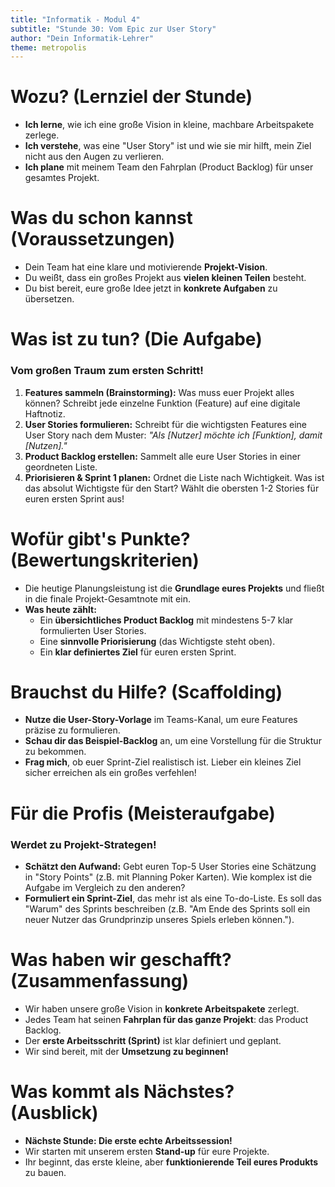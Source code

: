 ```yaml
---
title: "Informatik - Modul 4"
subtitle: "Stunde 30: Vom Epic zur User Story"
author: "Dein Informatik-Lehrer"
theme: metropolis
---
```


# Wozu? (Lernziel der Stunde)

*   **Ich lerne**, wie ich eine große Vision in kleine, machbare Arbeitspakete zerlege.
*   **Ich verstehe**, was eine "User Story" ist und wie sie mir hilft, mein Ziel nicht aus den Augen zu verlieren.
*   **Ich plane** mit meinem Team den Fahrplan (Product Backlog) für unser gesamtes Projekt.

# Was du schon kannst (Voraussetzungen)

*   Dein Team hat eine klare und motivierende **Projekt-Vision**.
*   Du weißt, dass ein großes Projekt aus **vielen kleinen Teilen** besteht.
*   Du bist bereit, eure große Idee jetzt in **konkrete Aufgaben** zu übersetzen.

# Was ist zu tun? (Die Aufgabe)

### Vom großen Traum zum ersten Schritt!

1.  **Features sammeln (Brainstorming):** Was muss euer Projekt alles können? Schreibt jede einzelne Funktion (Feature) auf eine digitale Haftnotiz.
2.  **User Stories formulieren:** Schreibt für die wichtigsten Features eine User Story nach dem Muster: *"Als [Nutzer] möchte ich [Funktion], damit [Nutzen]."*
3.  **Product Backlog erstellen:** Sammelt alle eure User Stories in einer geordneten Liste.
4.  **Priorisieren & Sprint 1 planen:** Ordnet die Liste nach Wichtigkeit. Was ist das absolut Wichtigste für den Start? Wählt die obersten 1-2 Stories für euren ersten Sprint aus!

# Wofür gibt's Punkte? (Bewertungskriterien)

*   Die heutige Planungsleistung ist die **Grundlage eures Projekts** und fließt in die finale Projekt-Gesamtnote mit ein.
*   **Was heute zählt:**
    *   Ein **übersichtliches Product Backlog** mit mindestens 5-7 klar formulierten User Stories.
    *   Eine **sinnvolle Priorisierung** (das Wichtigste steht oben).
    *   Ein **klar definiertes Ziel** für euren ersten Sprint.

# Brauchst du Hilfe? (Scaffolding)

*   **Nutze die User-Story-Vorlage** im Teams-Kanal, um eure Features präzise zu formulieren.
*   **Schau dir das Beispiel-Backlog** an, um eine Vorstellung für die Struktur zu bekommen.
*   **Frag mich**, ob euer Sprint-Ziel realistisch ist. Lieber ein kleines Ziel sicher erreichen als ein großes verfehlen!

# Für die Profis (Meisteraufgabe)

### Werdet zu Projekt-Strategen!

*   **Schätzt den Aufwand:** Gebt euren Top-5 User Stories eine Schätzung in "Story Points" (z.B. mit Planning Poker Karten). Wie komplex ist die Aufgabe im Vergleich zu den anderen?
*   **Formuliert ein Sprint-Ziel**, das mehr ist als eine To-do-Liste. Es soll das "Warum" des Sprints beschreiben (z.B. "Am Ende des Sprints soll ein neuer Nutzer das Grundprinzip unseres Spiels erleben können.").

# Was haben wir geschafft? (Zusammenfassung)

*   Wir haben unsere große Vision in **konkrete Arbeitspakete** zerlegt.
*   Jedes Team hat seinen **Fahrplan für das ganze Projekt**: das Product Backlog.
*   Der **erste Arbeitsschritt (Sprint)** ist klar definiert und geplant.
*   Wir sind bereit, mit der **Umsetzung zu beginnen!**

# Was kommt als Nächstes? (Ausblick)

*   **Nächste Stunde: Die erste echte Arbeitssession!**
*   Wir starten mit unserem ersten **Stand-up** für eure Projekte.
*   Ihr beginnt, das erste kleine, aber **funktionierende Teil eures Produkts** zu bauen.

